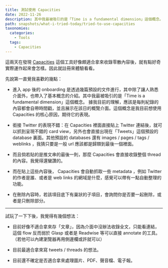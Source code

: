 ```yaml
---
title: 測試使用 Capacities
date: 2022-11-26
description: 其中我最被吸引的是「Time is a fundamental dimension」這個概念。 據我目前的理解，應該是每則紀錄的內容都會自帶時間戳，並且展示在該日的概覽介面。這個概念是我目前想使用 Capacities 的核心原因，期待它的表現。
path: snapshots/what-i-tried-today/tried-to-use-capacities
taxonomies:
  categories: 
    - Tools
  tags: 
    - Capacities
---
```


這兩天在發現 [Capacities](https://capacities.io/) 這個工具好像頗適合拿來收錄零散內容後，就有點好奇實際運作起來會怎樣。因此就註冊來體驗看看。

先說第一直覺我喜歡的幾點：

* 進入 app 後的 onboarding 是透過幾篇預設的文件進行，其中除了讓人熟悉介面外，也帶入了基本概念的介紹。其中我最被吸引的是「Time is a fundamental dimension」這個概念。 據我目前的理解，應該是每則紀錄的內容都會自帶時間戳，並且展示在該日的概覽介面。這個概念是我目前想使用 Capacities 的核心原因，期待它的表現。

* 銜接 Twitter 的表現不錯：在 Capacities 裡面直接貼上 Twitter 連結後，就可以抓到呈現不錯的 card view，另外也會直接出現在「Tweets」這個預設的 database 裏面。其他預設的 databases 還有 images / pages / tags / weblinks ，我猜只要是一般 url 應該都是歸類到最後一個裡面。

* 而且倘若貼的是推文串的最後一則，那麼 Capacities 會直接收錄整個 thread 的內容。我覺得還蠻讚的。

* 而在貼上這些內容後， Capacities 會自動抓取一些 metadata ，例如 Twitter 的作者是誰、或者是 web links 的網域是什麼，感覺可以帶有一點自動整理的功能。

* 在刪除內容時，若該項目底下有巢狀的子項目，會詢問你是否要一起刪除，或者是只刪除部分。

----

試玩了一下下後，我覺得有幾個想法：

* 目前好像不適合拿來存「文章」，因為介面中沒辦法收錄全文，只能看連結，這個 flow 反而弱於 Glasp 或者是 Readwise 等可以直接 annotate 的工具。（若他可以內建瀏覽器再用側邊欄或許就可以）

* 目前最適合拿來寫 tweets / threads 的想法。

* 目前還不確定是否適合拿來處理圖片、PDF、聲音檔、電子報。
